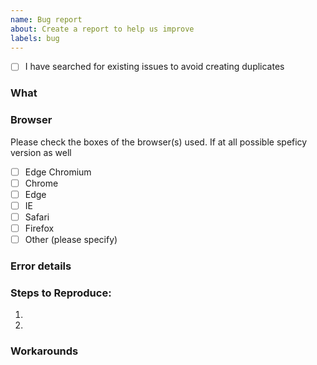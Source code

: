 ```yaml
---
name: Bug report
about: Create a report to help us improve
labels: bug
---
```

- [ ] I have searched for existing issues to avoid creating duplicates

### What  ###
<!-- On what page, or which component did the error occur. Provide url if applicable -->

### Browser ######
Please check the boxes of the browser(s) used. If at all possible speficy version as well
- [ ] Edge Chromium
- [ ] Chrome
- [ ] Edge
- [ ] IE
- [ ] Safari
- [ ] Firefox
- [ ] Other (please specify)

### Error details
<!-- Tell us what happend. Screenshots helps!! -->

### Steps to Reproduce:
<!-- Tell us the steps to reproduce the bug -->

1.  
2.

### Workarounds
<!-- delete if not applicable -->